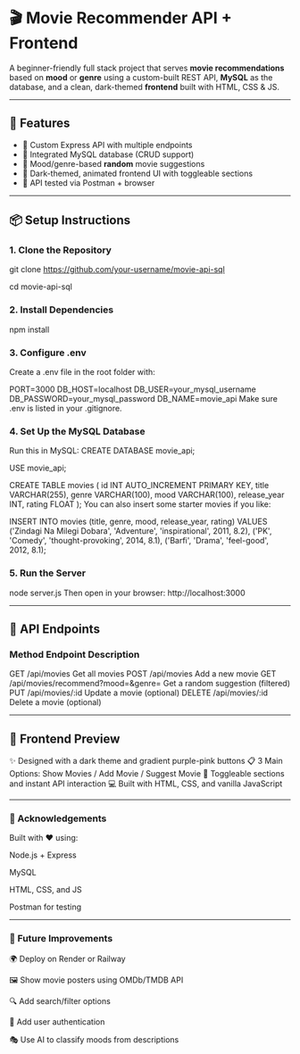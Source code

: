 # 🎬 Movie Recommender API + Frontend

A beginner-friendly full stack project that serves **movie recommendations** based on **mood** or **genre** using a custom-built REST API, **MySQL** as the database, and a clean, dark-themed **frontend** built with HTML, CSS & JS.

---

## 🚀 Features

- 🔧 Custom Express API with multiple endpoints
- 💾 Integrated MySQL database (CRUD support)
- 🎲 Mood/genre-based **random** movie suggestions
- 🌌 Dark-themed, animated frontend UI with toggleable sections
- 🧪 API tested via Postman + browser

---

## 📦 Setup Instructions

### 1. Clone the Repository

git clone https://github.com/your-username/movie-api-sql

cd movie-api-sql

### 2. Install Dependencies
npm install
### 3. Configure .env
Create a .env file in the root folder with:

PORT=3000
DB_HOST=localhost
DB_USER=your_mysql_username
DB_PASSWORD=your_mysql_password
DB_NAME=movie_api
Make sure .env is listed in your .gitignore.

### 4. Set Up the MySQL Database
Run this in MySQL:
CREATE DATABASE movie_api;

USE movie_api;

CREATE TABLE movies (
  id INT AUTO_INCREMENT PRIMARY KEY,
  title VARCHAR(255),
  genre VARCHAR(100),
  mood VARCHAR(100),
  release_year INT,
  rating FLOAT
);
You can also insert some starter movies if you like:

INSERT INTO movies (title, genre, mood, release_year, rating)
VALUES
('Zindagi Na Milegi Dobara', 'Adventure', 'inspirational', 2011, 8.2),
('PK', 'Comedy', 'thought-provoking', 2014, 8.1),
('Barfi', 'Drama', 'feel-good', 2012, 8.1);
### 5. Run the Server
node server.js
Then open in your browser:
http://localhost:3000

---

## 📡 API Endpoints
### Method	Endpoint	Description
GET	/api/movies	Get all movies
POST	/api/movies	Add a new movie
GET	/api/movies/recommend?mood=&genre=	Get a random suggestion (filtered)
PUT	/api/movies/:id	Update a movie (optional)
DELETE	/api/movies/:id	Delete a movie (optional)

---

## 🎨 Frontend Preview
✨ Designed with a dark theme and gradient purple-pink buttons
📋 3 Main Options: Show Movies / Add Movie / Suggest Movie
🔁 Toggleable sections and instant API interaction
💻 Built with HTML, CSS, and vanilla JavaScript

---

### 🙌 Acknowledgements
Built with ❤️ using:

Node.js + Express

MySQL

HTML, CSS, and JS

Postman for testing

---

### 🧠 Future Improvements
🌍 Deploy on Render or Railway

🖼️ Show movie posters using OMDb/TMDB API

🔍 Add search/filter options

🔐 Add user authentication

🎭 Use AI to classify moods from descriptions

